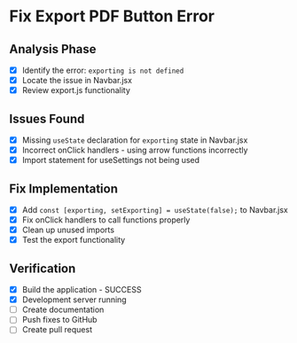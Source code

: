 # Fix Export PDF Button Error

## Analysis Phase
- [x] Identify the error: `exporting is not defined`
- [x] Locate the issue in Navbar.jsx
- [x] Review export.js functionality

## Issues Found
- [x] Missing `useState` declaration for `exporting` state in Navbar.jsx
- [x] Incorrect onClick handlers - using arrow functions incorrectly
- [x] Import statement for useSettings not being used

## Fix Implementation
- [x] Add `const [exporting, setExporting] = useState(false);` to Navbar.jsx
- [x] Fix onClick handlers to call functions properly
- [x] Clean up unused imports
- [x] Test the export functionality

## Verification
- [x] Build the application - SUCCESS
- [x] Development server running
- [ ] Create documentation
- [ ] Push fixes to GitHub
- [ ] Create pull request